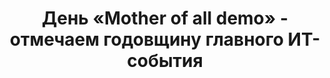 ---
title: День «Mother of all demo» - отмечаем годовщину главного ИТ-события
period: 2022-12-09
link: https://habr.com/ru/companies/ncloudtech/articles/704354/
cover:
category: "articles"
meta-lang: Russian
meta-year: 2022
meta-people:
meta-publisher: Habr
---